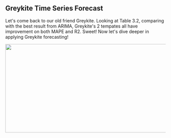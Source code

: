 ## Greykite Time Series Forecast

Let's come back to our old friend Greykite. Looking at Table 3.2, comparing with the best result from ARIMA, Greykite's 2 tempates all have improvement on both MAPE and R2. Sweet! Now let's dive deeper in applying Greykite forecasting!

<p align="left">
<img src="https://github.com/lady-h-world/My_Garden/blob/main/images/Garden_Totem_images/forecasting/greykite_vs_arima.png" width="800" height="278" />
</p>

